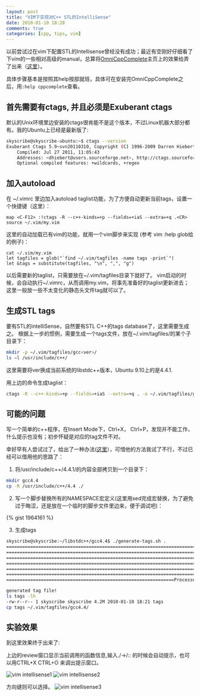 ```yaml
---
layout: post
title: "VIM下实现对C++ STL的IntelliSense"
date: 2010-01-10 18:28
comments: true
categories: [cpp, tips, vim]
---
```


以前尝试过在vim下配置STL的Intellisense曾经没有成功；最近有空刚好仔细看了下vim的一些相对高级的manual，总算将[OmniCppComplete](http://www.vim.org/scripts/script.php?script_id=1520)主页上的效果给弄了出来（[这里](http://vissale.neang.free.fr/Vim/OmniCppComplete/ScreenShots/screenshots.htm)）。

具体步骤基本是按照其help按部就班，具体可在安装完OmniCppComplete之后，用`:help cppcomplete`查看。

## 首先需要有ctags, 并且必须是Exuberant ctags

默认的Unix环境里边安装的ctags很肯能不是这个版本，不过Linux机器大部分都有。我的Ubuntu上已经是最新版了:

<!--more-->

```bash
skyscribe@skyscribe-ubuntu:~$ ctags --version
Exuberant Ctags 5.9~svn20110310, Copyright (C) 1996-2009 Darren Hiebert
    Compiled: Jul 27 2011, 11:05:43
    Addresses: <dhiebert@users.sourceforge.net>, http://ctags.sourceforge.net
    Optional compiled features: +wildcards, +regex
```

## 加入autoload

在 ~/.vimrc 里边加入autoload taglist功能，为了方便自动更新当前tags，设置一个快捷键（这里）：
``` vim
map <C-F12> :!ctags -R --c++-kinds=+p --fields=+iaS --extra=+q .<CR>
source ~/.vim/my.vim
```

这里的自动加载已有vim的功能，就用一个vim脚步来实现 (参考 vim :help glob给的例子)：

``` vim
cat ~/.vim/my.vim 
let tagfiles = glob("`find ~/.vim/tagfiles -name tags -print`")
let &tags = substitute(tagfiles, "\n", ",", "g")
```

以后需要新的taglist，只需要放在~/.vim/tagfiles目录下就好了。
vim启动的时候，会自动执行~/.vimrc，从而调用my.vim，将事先准备好的taglist更新进去；这里一般放一些不太变化的静态头文件tag就可以了。

## 生成STL tags

要有STL的intelliSense，自然要有STL C++的tags database了，这里需要生成之。
根据上一步的惯例，需要生成一个tags文件，放在~/.vim/tagfiles/的某个子目录下：

``` bash
mkdir -p ~/.vim/tagfiles/gcc<ver>/
ls –l /usr/include/c++/
```
这里需要将ver换成当前系统的libstdc++版本，Ubuntu 9.10上的是4.4.1.

用上边的命令生成taglist：
``` bash
ctags -R --c++-kinds=+p --fields=+iaS --extra=+q . -o ~/.vim/tagfiles/gcc4.4/tags /usr/include/c++/4.4
```

## 可能的问题

写一个简单的c++程序，在Insert Mode下，Ctrl+X， Ctrl+P，发现并不能工作，什么提示也没有；初步怀疑是对应的tag文件不对。

幸好早有人尝试过了，给出了一种办法([这里](http://design.liberta.co.za/articles/code-completion-intellisense-for-cpp-in-vim-with-omnicppcomplete/)），可惜他的方法我试了不行，不过已经可以借用他的思路了：

1. 将/usr/include/c++/4.4.1/的内容全部拷贝到一个目录下：
``` bash
mkdir gcc4.4
cp -R /usr/include/c++/4.4 ./
```

2. 写一个脚步替换所有的NAMESPACE宏定义(这里用sed完成宏替换，为了避免过于晦涩，还是放在一个临时的脚步文件里边来，便于调试吧)：

{% gist 1964161 %}

3. 生成tags
``` bash
skyscribe@skyscribe:~/libstdc++/gcc4.4$ ./generate-tags.sh . 
==================================================================================================== 100
==================================================================================================== 200
==================================================================================================== 300
==================================================================================================== 400
==================================================================================================== 500
==================================================================================================== 600
===============================================================Processed 663 files!

generated tag file!
ls tags -lh
-rw-r--r-- 1 skyscribe skyscribe 4.2M 2010-01-10 18:21 tags
cp tags ~/.vim/tagfiles/gcc4.4/
```

## 实验效果

到这里效果终于出来了:

上边的review窗口显示当前调用的函数信息,输入./->/:: 的时候会自动提示，也可以用CTRL+X CTRL+O 来调出提示窗口。

![vim intellisense1][1]
![vim intellisense2][2]

方向键则可以选择。
![vim intellisense3][3]


[1]: /images/vim-stl-1.png "vim complete 1"
[2]: /images/vim-stl-2.png "vim complete 2"
[3]: /images/vim-stl-3.png "vim complete 3"
